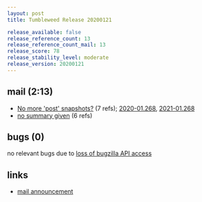 ```yaml
---
layout: post
title: Tumbleweed Release 20200121

release_available: false
release_reference_count: 13
release_reference_count_mail: 13
release_score: 78
release_stability_level: moderate
release_version: 20200121
---
```


## mail (2:13)

- [No more 'post' snapshots?](https://lists.opensuse.org/opensuse-factory/2020-01/msg00265.html) (7 refs); [2020-01.268](https://lists.opensuse.org/opensuse-factory/2020-01/msg00268.html), [2021-01.268](https://github.com/boombatower/tumbleweed-review/issues/10)
- [no summary given](https://github.com/boombatower/tumbleweed-review/issues/10) (6 refs)

## bugs (0)

<!--more-->

no relevant bugs due to [loss of bugzilla API access](https://bugzilla.opensuse.org/show_bug.cgi?id=1157722)



## links

- [mail announcement](https://github.com/boombatower/tumbleweed-review/issues/10)
